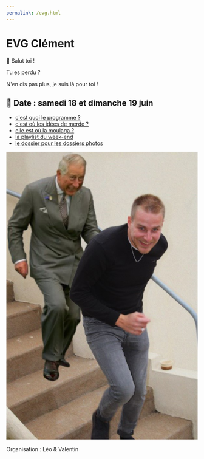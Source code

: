 ```yaml
---
permalink: /evg.html
---
```


# EVG Clément

👋 Salut toi ! 

Tu es perdu ?

N'en dis pas plus, je suis là pour toi !

## 📅 Date : **samedi 18 et dimanche 19 juin**

- [c'est quoi le programme ?](/evg/programme.html)
- [c'est où les idées de merde ?](/evg/idees.html)
- [elle est où la moulaga ?](/evg/moulaga.html)
- [la playlist du week-end](https://open.spotify.com/playlist/0mYFHXW6temhSXGNnjs3iC?si=8bf133a43ce3436f)
- [le dossier pour les dossiers photos](https://1drv.ms/u/s!AmiqB-xYe-mKwnPnMHLN_qhG4fBC?e=ubzxxG)

![Clement vs. Le Prince Charles](/evg/meme.jpg)

Organisation : Léo & Valentin
